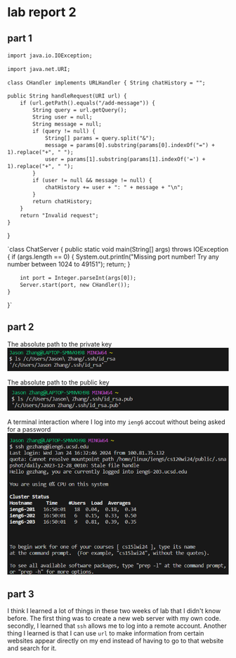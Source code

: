 # lab report 2
## part 1 
`import java.io.IOException;`

`import java.net.URI;`

`class CHandler implements URLHandler {
    String chatHistory = "";`

    public String handleRequest(URI url) {
        if (url.getPath().equals("/add-message")) {
            String query = url.getQuery();
            String user = null;
            String message = null;
            if (query != null) {
                String[] params = query.split("&");
                message = params[0].substring(params[0].indexOf("=") + 1).replace("+", " ");
                user = params[1].substring(params[1].indexOf('=') + 1).replace("+", " ");
            }
            if (user != null && message != null) {
                chatHistory += user + ": " + message + "\n";
            }
            return chatHistory;
        }
        return "Invalid request";
    }
}

`class ChatServer {
    public static void main(String[] args) throws IOException {
        if (args.length == 0) {
            System.out.println("Missing port number! Try any number between 1024 to 49151");
            return;
        }

        int port = Integer.parseInt(args[0]);
        Server.start(port, new CHandler());
    }
}`
## part 2 
The absolute path to the private key
![Image](labreport2.1.png)

The absolute path to the public key
![Image](labreport2.2.png)

A terminal interaction where I log into my  `ieng6` accout without being asked for a password
![Image](labreport2.3.png)

## part 3

I think I learned a lot of things in these two weeks of lab that I didn't know before. The first thing was to create a new web server with my own code. secondly, I learned that `ssh` allows me to log into a remote account. Another thing I learned is that I can use `url` to make information from certain websites appear directly on my end instead of having to go to that website and search for it.
